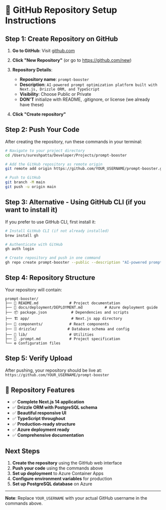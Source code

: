 # 🚀 GitHub Repository Setup Instructions

## Step 1: Create Repository on GitHub

1. **Go to GitHub**: Visit [github.com](https://github.com)
2. **Click "New Repository"** (or go to https://github.com/new)
3. **Repository Details**:
   - **Repository name**: `prompt-booster`
   - **Description**: `AI-powered prompt optimization platform built with Next.js, Drizzle ORM, and TypeScript`
   - **Visibility**: Choose Public or Private
   - **DON'T** initialize with README, .gitignore, or license (we already have these)

4. **Click "Create repository"**

## Step 2: Push Your Code

After creating the repository, run these commands in your terminal:

```bash
# Navigate to your project directory
cd /Users/sureshpatta/Developer/Projects/prompt-booster

# Add the GitHub repository as remote origin
git remote add origin https://github.com/YOUR_USERNAME/prompt-booster.git

# Push to GitHub
git branch -M main
git push -u origin main
```

## Step 3: Alternative - Using GitHub CLI (if you want to install it)

If you prefer to use GitHub CLI, first install it:

```bash
# Install GitHub CLI (if not already installed)
brew install gh

# Authenticate with GitHub
gh auth login

# Create repository and push in one command
gh repo create prompt-booster --public --description "AI-powered prompt optimization platform" --source=. --remote=origin --push
```

## Step 4: Repository Structure

Your repository will contain:

```
prompt-booster/
├── 📄 README.md              # Project documentation
├── 📄 docs/deployment/DEPLOYMENT.md          # Azure deployment guide
├── 📦 package.json           # Dependencies and scripts
├── 🏗️ app/                   # Next.js app directory
├── 🎨 components/            # React components
├── 🗄️ drizzle/              # Database schema and config
├── 🔧 lib/                   # Utilities
├── 🎯 .prompt.md             # Project specification
└── ⚙️ Configuration files
```

## Step 5: Verify Upload

After pushing, your repository should be live at:
`https://github.com/YOUR_USERNAME/prompt-booster`

## 🌟 Repository Features

- ✅ **Complete Next.js 14 application**
- ✅ **Drizzle ORM with PostgreSQL schema**
- ✅ **Beautiful responsive UI**
- ✅ **TypeScript throughout**
- ✅ **Production-ready structure**
- ✅ **Azure deployment ready**
- ✅ **Comprehensive documentation**

## Next Steps

1. **Create the repository** using the GitHub web interface
2. **Push your code** using the commands above
3. **Set up deployment** to Azure Container Apps
4. **Configure environment variables** for production
5. **Set up PostgreSQL database** on Azure

---

**Note**: Replace `YOUR_USERNAME` with your actual GitHub username in the commands above.

